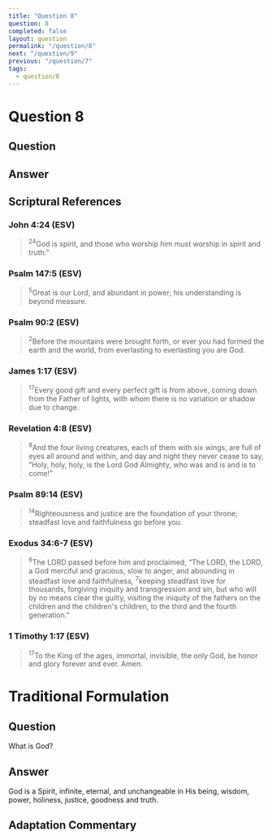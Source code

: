 ```yaml
---
title: "Question 8"
question: 8
completed: false
layout: question
permalink: "/question/8"
next: "/question/9"
previous: "/question/7"
tags:
  - question/8
---
```

# Question 8

## Question


## Answer


## Scriptural References
### John 4:24 (ESV)
> <sup>24</sup>God is spirit, and those who worship him must worship in spirit and truth.”

### Psalm 147:5 (ESV)
> <sup>5</sup>Great is our Lord, and abundant in power; his understanding is beyond measure.

### Psalm 90:2 (ESV)
> <sup>2</sup>Before the mountains were brought forth, or ever you had formed the earth and the world, from everlasting to everlasting you are God.

### James 1:17 (ESV)
> <sup>17</sup>Every good gift and every perfect gift is from above, coming down from the Father of lights, with whom there is no variation or shadow due to change.

### Revelation 4:8 (ESV)
> <sup>8</sup>And the four living creatures, each of them with six wings, are full of eyes all around and within, and day and night they never cease to say, “Holy, holy, holy, is the Lord God Almighty, who was and is and is to come!”

### Psalm 89:14 (ESV)
> <sup>14</sup>Righteousness and justice are the foundation of your throne; steadfast love and faithfulness go before you.

### Exodus 34:6-7 (ESV)
> <sup>6</sup>The LORD passed before him and proclaimed, “The LORD, the LORD, a God merciful and gracious, slow to anger, and abounding in steadfast love and faithfulness,
> <sup>7</sup>keeping steadfast love for thousands, forgiving iniquity and transgression and sin, but who will by no means clear the guilty, visiting the iniquity of the fathers on the children and the children's children, to the third and the fourth generation.”

### 1 Timothy 1:17 (ESV)
> <sup>17</sup>To the King of the ages, immortal, invisible, the only God, be honor and glory forever and ever. Amen.

# Traditional Formulation
## Question
What is God?

## Answer
God is a Spirit, infinite, eternal, and unchangeable in His being, wisdom, power, holiness, justice, goodness and truth.

## Adaptation Commentary
